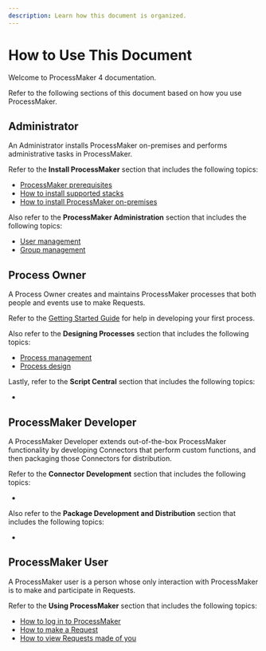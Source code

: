 ```yaml
---
description: Learn how this document is organized.
---
```


# How to Use This Document

Welcome to ProcessMaker 4 documentation.

Refer to the following sections of this document based on how you use ProcessMaker.

## Administrator

An Administrator installs ProcessMaker on-premises and performs administrative tasks in ProcessMaker.

Refer to the **Install ProcessMaker** section that includes the following topics:

* [ProcessMaker prerequisites](../install-processmaker/prerequisites/)
* [How to install supported stacks](../install-processmaker/installing-stacks.md)
* [How to install ProcessMaker on-premises](../install-processmaker/install-processmaker-on-premise.md)

Also refer to the **ProcessMaker Administration** section that includes the following topics:

* [User management](../processmaker-administration/add-users.md)
* [Group management](../processmaker-administration/assign-groups-to-users.md)

## Process Owner

A Process Owner creates and maintains ProcessMaker processes that both people and events use to make Requests.

Refer to the [Getting Started Guide](getting-started-guide.md) for help in developing your first process.

Also refer to the **Designing Processes** section that includes the following topics:

* [Process management](../designing-processes/viewing-processes/)
* [Process design](../designing-processes/process-design/)

Lastly, refer to the **Script Central** section that includes the following topics:

* 
## ProcessMaker Developer

A ProcessMaker Developer extends out-of-the-box ProcessMaker functionality by developing Connectors that perform custom functions, and then packaging those Connectors for distribution.

Refer to the **Connector Development** section that includes the following topics:

* 
Also refer to the **Package Development and Distribution** section that includes the following topics:

* 
## ProcessMaker User

A ProcessMaker user is a person whose only interaction with ProcessMaker is to make and participate in Requests. 

Refer to the **Using ProcessMaker** section that includes the following topics:

* [How to log in to ProcessMaker](../using-processmaker/log-in.md)
* [How to make a Request](../using-processmaker/requests/make-a-request.md)
* [How to view Requests made of you](../using-processmaker/requests/view-in-progress-requests.md)



